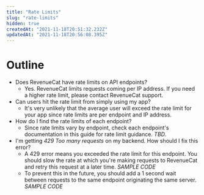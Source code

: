 ```yaml
---
title: "Rate Limits"
slug: "rate-limits"
hidden: true
createdAt: "2021-11-18T20:51:32.232Z"
updatedAt: "2021-11-18T20:56:08.395Z"
---
```

# Outline

- Does RevenueCat have rate limits on API endpoints?
  - Yes. RevenueCat limits requests coming per IP address. If you need a higher rate limit, please contact RevenueCat support.
- Can users hit the rate limit from simply using my app?
  - It's very unlikely that the average user will exceed the rate limit for your app since rate limits are per endpoint and IP address.
- How do I find the rate limits of each endpoint?
  - Since rate limits vary by endpoint, check each endpoint's documentation in this guide for rate limit guidance. *TBD*.
- I'm getting *429 Too many requests* on my backend. How should I fix this error?
  - A 429 error means you exceeded the rate limit for this endpoint. You should slow the rate at which you're making requests to RevenueCat and retry this request at a later time. *SAMPLE CODE*
  - To prevent this in the future, you should add a 1 second wait between requests to the same endpoint originating the same server. *SAMPLE CODE*